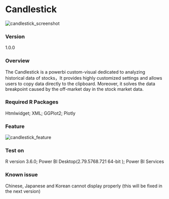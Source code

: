 # Candlestick 

     
![candlestick_screenshot](https://img-blog.csdnimg.cn/20200428144749563.png)

### Version 

1.0.0

### Overview

The Candlestick is a powerbi custom-visual dedicated to analyzing historical data of stocks，It provides highly customized settings and allows users to copy data directly to the clipboard. Moreover, it solves the data breakpoint caused by the off-market day in the stock market data.

### Required R Packages

Htmlwidget; XML; GGPlot2; Plotly

### Feature

![candlestick_feature](https://img-blog.csdnimg.cn/20200428133125923.png)

### Test on

R version 3.6.0; Power BI Desktop(2.79.5768.721 64-bit ); Power BI Services

### Known issue

Chinese, Japanese and Korean cannot display properly (this will be fixed in the next version)
